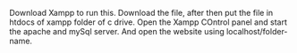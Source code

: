 Download Xampp to run this.
Download the file, after then put the file in htdocs of xampp folder of c drive.
Open the Xampp COntrol panel and start the apache and mySql server.
And open the website using localhost/folder-name.
